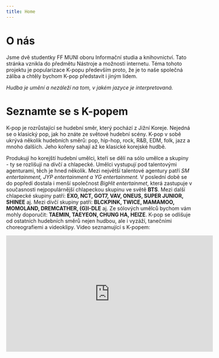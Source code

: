 ```yaml
---
title: Home
---
```


# O nás

Jsme dvě studentky FF MUNI oboru Informační studia a knihovnictví. Tato stránka vznikla do předmětu Nástroje a možnosti internetu. Téma tohoto projektu je popularizace K-popu především proto, že je to naše společná záliba a chtěly bychom K-pop představit i jiným lidem.

*Hudba je umění a nezáleží na tom, v jakém jazyce je interpretovaná.*

# Seznamte se s K-popem

K-pop je rozrůstající se hudební směr, který pochází z Jižní Koreje.
Nejedná se o klasický pop, jak ho znáte ze světové hudební scény. 
K-pop v sobě ukrývá několik hudebních směrů: pop, hip-hop, rock, R&B, EDM, folk, jazz a mnoho dalších. 
Jeho kořeny sahají až ke klasické korejské hudbě.

Produkují ho korejští hudební umělci, kteří se dělí na sólo umělce a skupiny - ty se rozlišují na dívčí a chlapecké. 
Umělci vystupují pod talentovými agenturami, těch je hned několik. Mezi největší talentové agentury patří *SM entertainment, JYP entertainment a YG entertainment.* V poslední době se do popředí dostala i menší společnost *BigHit entertainmet*, která zastupuje v současnosti nejpopulárnější chlapeckou skupinu ve světě **BTS**.
Mezi další chlapecké skupiny patří: **EXO, NCT, GOT7, VAV, ONEUS, SUPER JUNIOR, SHINEE** aj. Mezi dívčí skupiny patří: **BLCKPINK, TWICE, MAMAMOO, MOMOLAND, DREMCATHER, (G)I-DLE** aj. Ze sólových umělců bychom vám mohly doporučit: **TAEMIN, TAEYEON, CHUNG HA, HEIZE**.
K-pop se odlišuje od ostatních hudebních směrů nejen hudbou, ale i vyzáží, tanečními choreografiemi a videoklipy.
Video seznamující s K-popem:
<iframe width="560" height="315" src="https://www.youtube.com/embed/ixdGsF6V4OA" frameborder="0" allow="accelerometer; autoplay; encrypted-media; gyroscope; picture-in-picture" allowfullscreen></iframe>